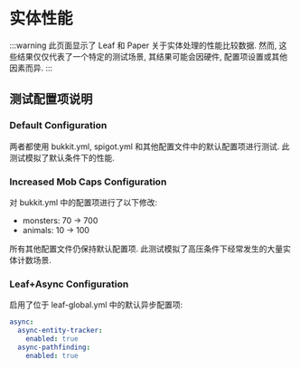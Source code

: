 # 实体性能

:::warning
此页面显示了 Leaf 和 Paper 关于实体处理的性能比较数据. 然而, 这些结果仅仅代表了一个特定的测试场景, 其结果可能会因硬件, 配置项设置或其他因素而异.
:::

<entity-performance-graph />

## 测试配置项说明

### Default Configuration

两者都使用 bukkit.yml, spigot.yml 和其他配置文件中的默认配置项进行测试. 此测试模拟了默认条件下的性能.

### Increased Mob Caps Configuration

对 bukkit.yml 中的配置项进行了以下修改:

- monsters: 70 → 700
- animals: 10 → 100

所有其他配置文件仍保持默认配置项. 此测试模拟了高压条件下经常发生的大量实体计数场景.

### Leaf+Async Configuration

启用了位于 leaf-global.yml 中的默认异步配置项:

```yaml
async:
  async-entity-tracker:
    enabled: true
  async-pathfinding:
    enabled: true
```